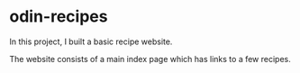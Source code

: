 # odin-recipes

In this project, I built a basic recipe website.

The website consists of a main index page which has links to a few recipes.